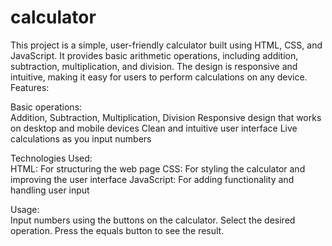 # calculator
This project is a simple, user-friendly calculator built using HTML, CSS, and JavaScript. It provides basic arithmetic operations, including addition, subtraction, multiplication, and division. The design is responsive and intuitive, making it easy for users to perform calculations on any device.
Features:

Basic operations:<br>
Addition, Subtraction, Multiplication, Division
Responsive design that works on desktop and mobile devices
Clean and intuitive user interface
Live calculations as you input numbers

Technologies Used:<br>
HTML: For structuring the web page
CSS: For styling the calculator and improving the user interface
JavaScript: For adding functionality and handling user input

Usage:<br>
Input numbers using the buttons on the calculator.
Select the desired operation.
Press the equals button to see the result.
